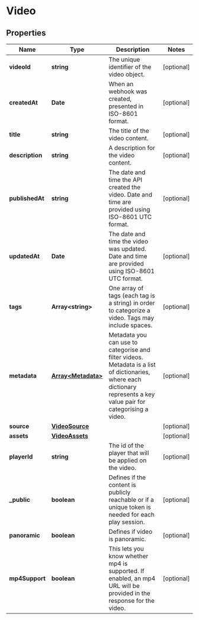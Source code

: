 
# Video

## Properties

Name | Type | Description | Notes
------------ | ------------- | ------------- | -------------
**videoId** | **string** | The unique identifier of the video object. |  [optional]
**createdAt** | **Date** | When an webhook was created, presented in ISO-8601 format. |  [optional]
**title** | **string** | The title of the video content.  |  [optional]
**description** | **string** | A description for the video content.  |  [optional]
**publishedAt** | **string** | The date and time the API created the video. Date and time are provided using ISO-8601 UTC format. |  [optional]
**updatedAt** | **Date** | The date and time the video was updated. Date and time are provided using ISO-8601 UTC format. |  [optional]
**tags** | **Array&lt;string&gt;** | One array of tags (each tag is a string) in order to categorize a video. Tags may include spaces.   |  [optional]
**metadata** | [**Array&lt;Metadata&gt;**](Metadata.md) | Metadata you can use to categorise and filter videos. Metadata is a list of dictionaries, where each dictionary represents a key value pair for categorising a video.   |  [optional]
**source** | [**VideoSource**](VideoSource.md) |  |  [optional]
**assets** | [**VideoAssets**](VideoAssets.md) |  |  [optional]
**playerId** | **string** | The id of the player that will be applied on the video.  |  [optional]
**_public** | **boolean** | Defines if the content is publicly reachable or if a unique token is needed for each play session.  |  [optional]
**panoramic** | **boolean** | Defines if video is panoramic.  |  [optional]
**mp4Support** | **boolean** | This lets you know whether mp4 is supported. If enabled, an mp4 URL will be provided in the response for the video.  |  [optional]


